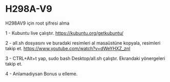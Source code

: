 # H298A-V9
H298AV9 için root şifresi alma

1 - Kubuntu live çalıştır. https://kubuntu.org/getkubuntu/

2 - all.sh dosyasını ve buradaki resimleri al masaüstüne kopyala, resimleri takip et. https://www.youtube.com/watch?v=dWeYHXZ_znI

3 - CTRL+Alt+t yap, sudo bash Desktop/all.sh çalıştır. Ekrandaki yönergeleri takip et.

4 - Anlamadıysan Bonus u elleme.
